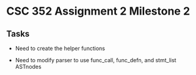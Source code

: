 # CSC 352 Assignment 2 Milestone 2

## Tasks

- Need to create the helper functions

- Need to modify parser to use func_call, func_defn, and stmt_list ASTnodes

